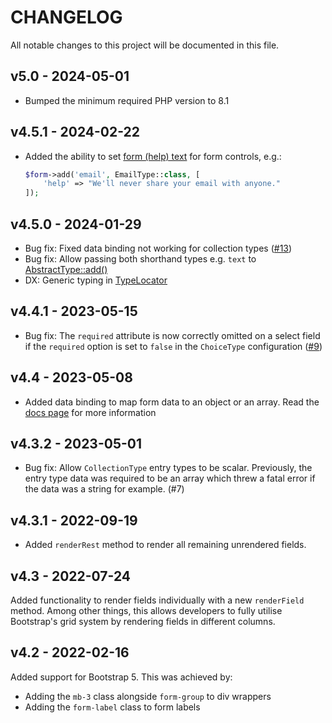 # CHANGELOG

All notable changes to this project will be documented in this file.

## v5.0 - 2024-05-01

* Bumped the minimum required PHP version to 8.1

## v4.5.1 - 2024-02-22

* Added the ability to set [form (help) text](https://getbootstrap.com/docs/5.3/forms/form-control/#form-text) for form controls, e.g.:

    ```php
    $form->add('email', EmailType::class, [
        'help' => "We'll never share your email with anyone."
    ]);
    ```

## v4.5.0 - 2024-01-29

* Bug fix: Fixed data binding not working for collection types ([#13](https://github.com/palmtreephp/form/issues/13))
* Bug fix: Allow passing both shorthand types e.g. `text` to [AbstractType::add()](https://github.com/palmtreephp/form/blob/40d5c14af9b12ac336155f9b32110ebda88ac1db/src/Type/AbstractType.php#L390)
* DX: Generic typing in [TypeLocator](https://github.com/palmtreephp/form/blob/73ee2a75b213a2f2e90ecb2da932259e34909e09/src/TypeLocator.php)

## v4.4.1 - 2023-05-15

* Bug fix: The `required` attribute is now correctly omitted on a select field if the `required` option is set to `false`
  in the `ChoiceType` configuration ([#9](https://github.com/palmtreephp/form/issues/9))

## v4.4 - 2023-05-08

* Added data binding to map form data to an object or an array. Read the [docs page](docs/data-binding.md) for more information

## v4.3.2 - 2023-05-01

* Bug fix: Allow `CollectionType` entry types to be scalar. Previously, the entry type data was required to be an array
  which threw a fatal error if the data was a string for example. (#7)

## v4.3.1 - 2022-09-19

* Added `renderRest` method to render all remaining unrendered fields.

## v4.3 - 2022-07-24

Added functionality to render fields individually with a new `renderField` method. Among other things, this allows
developers to fully utilise Bootstrap's grid system by rendering fields in different columns.


## v4.2 - 2022-02-16

Added support for Bootstrap 5. This was achieved by:

* Adding the `mb-3` class alongside `form-group` to div wrappers
* Adding the `form-label` class to form labels
